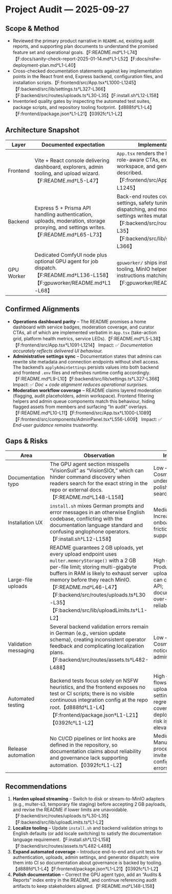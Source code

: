 # Project Audit — 2025-09-27

## Scope & Method
- Reviewed the primary product narrative in `README.md`, existing audit reports, and supporting plan documents to understand the promised feature set and operational goals.【F:README.md†L1-L74】【F:docs/sanity-check-report-2025-01-14.md†L1-L52】【F:docs/nsfw-deployment-plan.md†L1-L40】
- Cross-checked documentation statements against key implementation points in the React front end, Express backend, configuration files, and installation scripts.【F:frontend/src/App.tsx†L1000-L1245】【F:backend/src/lib/settings.ts†L327-L366】【F:backend/src/routes/uploads.ts†L30-L35】【F:install.sh†L12-L158】
- Inventoried quality gates by inspecting the automated test suites, package scripts, and repository tooling footprint.【d888fd†L1-L4】【F:frontend/package.json†L1-L21】【0392fc†L1-L2】

## Architecture Snapshot
| Layer | Documented expectation | Implementation status |
| ----- | ---------------------- | --------------------- |
| Frontend | Vite + React console delivering dashboard, explorers, admin tooling, and upload wizard.【F:README.md†L5-L47】 | `App.tsx` renders the home trust panel, role-aware CTAs, explorers, admin workspace, and generator integration as described.【F:frontend/src/App.tsx†L1091-L1245】 |
| Backend | Express 5 + Prisma API handling authentication, uploads, moderation, storage proxying, and settings writes.【F:README.md†L65-L73】 | Back-end routes cover uploads, admin settings, safety tuning, generator dispatching, and moderation workflows; settings writes mutate `.env` files directly.【F:backend/src/routes/uploads.ts†L30-L35】【F:backend/src/lib/settings.ts†L327-L366】 |
| GPU Worker | Dedicated ComfyUI node plus optional GPU agent for job dispatch.【F:README.md†L136-L158】【F:gpuworker/README.md†L1-L68】 | `gpuworker/` ships installer, rollback tooling, MinIO helpers, and agent service instructions matching the docs.【F:gpuworker/README.md†L1-L112】 |

## Confirmed Alignments
- **Operations dashboard parity** – The README promises a home dashboard with service badges, moderation coverage, and curator CTAs, all of which are implemented verbatim in `App.tsx` (take-action grid, platform health metrics, service LEDs).【F:README.md†L5-L38】【F:frontend/src/App.tsx†L1091-L1214】 Impact: ✅ *Documentation accurately reflects delivered UI behaviour.*
- **Administrative settings sync** – Documentation states that admins can rewrite site metadata and connection endpoints without shell access. The backend’s `applyAdminSettings` persists values into both backend and frontend `.env` files and refreshes runtime config accordingly.【F:README.md†L9-L10】【F:backend/src/lib/settings.ts†L327-L366】 Impact: ✅ *Doc + code alignment reduces operational surprises.*
- **Moderation workflow coverage** – README claims layered moderation (flagging, audit placeholders, admin workspace). Frontend filtering helpers and admin queue components match this behaviour, hiding flagged assets from members and surfacing “In audit” overlays.【F:README.md†L10-L11】【F:frontend/src/App.tsx†L1000-L1089】【F:frontend/src/components/AdminPanel.tsx†L556-L609】 Impact: ✅ *End-user guidance remains trustworthy.*

## Gaps & Risks
| Area | Observation | Impact |
| --- | --- | --- |
| Documentation typo | The GPU agent section misspells “VisionSuit” as “VisionSIOt,” which can hinder command discovery when readers search for the exact string in the repo or external docs.【F:README.md†L148-L158】 | Low – Cosmetic but undermines polish and searchability. |
| Installation UX | `install.sh` mixes German prompts and error messages in an otherwise English codebase, conflicting with the documentation language standard and confusing anglophone operators.【F:install.sh†L12-L158】 | Medium – Increases onboarding friction and support load. |
| Large-file uploads | README guarantees 2 GB uploads, yet every upload endpoint uses `multer.memoryStorage()` with a 2 GB per-file limit; storing multi-gigabyte buffers in RAM is likely to exhaust server memory before they reach MinIO.【F:README.md†L46-L47】【F:backend/src/routes/uploads.ts†L30-L35】【F:backend/src/lib/uploadLimits.ts†L1-L2】 | High – Production upload jobs can crash the API; documentation over-promises reliability. |
| Validation messaging | Several backend validation errors remain in German (e.g., version update schema), creating inconsistent operator feedback and complicating localization plans.【F:backend/src/routes/assets.ts†L482-L488】 | Low – Cosmetic but noticeable to admins. |
| Automated testing | Backend tests focus solely on NSFW heuristics, and the frontend exposes no test or CI scripts; there is no visible continuous integration config at the repo root.【d888fd†L1-L4】【F:frontend/package.json†L1-L21】【0392fc†L1-L2】 | High – Critical flows (auth, uploads, settings) lack regression coverage; deployment risk is elevated. |
| Release automation | No CI/CD pipelines or lint hooks are defined in the repository, so documentation claims about reliability and governance lack supporting automation.【0392fc†L1-L2】 | Medium – Manual processes invite drift and configuration errors. |

## Recommendations
1. **Harden upload streaming** – Switch to disk or stream-to-MinIO adapters (e.g., multer-s3, temporary file staging) before accepting 2 GB payloads, and revise the README if lower limits are unavoidable.【F:backend/src/routes/uploads.ts†L30-L35】【F:backend/src/lib/uploadLimits.ts†L1-L2】
2. **Localize tooling** – Update `install.sh` and backend validation strings to English defaults (or add locale switching) to satisfy the documentation language requirement.【F:install.sh†L12-L158】【F:backend/src/routes/assets.ts†L482-L488】
3. **Expand automated coverage** – Introduce end-to-end and unit tests for authentication, uploads, admin settings, and generator dispatch; wire them into CI so documentation about governance is backed by tooling.【d888fd†L1-L4】【F:frontend/package.json†L1-L21】【0392fc†L1-L2】
4. **Polish documentation** – Correct the GPU agent typo, add an “Audits & Reports” index entry in the README, and continue referencing audit artifacts to keep stakeholders aligned.【F:README.md†L148-L158】
